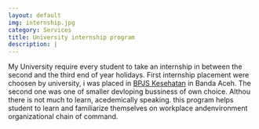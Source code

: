 ```yaml
---
layout: default
img: internship.jpg
category: Services
title: University internship program
description: |
---
```


My University require every student to take an internship in between the second and the third end of year holidays. First internship placement were choosen by university, i was placed in [BPJS Kesehatan](https://bpjs-kesehatan.go.id/bpjs/) in Banda Aceh. The second one was one of smaller devloping bussiness of own choice. Althou there is not much to learn, acedemically speaking. this program helps student to learn and familiarize themselves on workplace andenvironment organizational chain of command.
